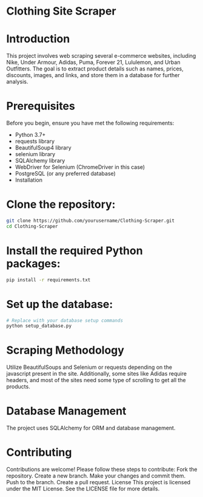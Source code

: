 # Clothing Site Scraper

# Introduction
This project involves web scraping several e-commerce websites, including Nike, Under Armour, Adidas, Puma, Forever 21, Lululemon, and Urban Outfitters. The goal is to extract product details such as names, prices, discounts, images, and links, and store them in a database for further analysis.

# Prerequisites
Before you begin, ensure you have met the following requirements:

- Python 3.7+
- requests library
- BeautifulSoup4 library
- selenium library
- SQLAlchemy library
- WebDriver for Selenium (ChromeDriver in this case)
- PostgreSQL (or any preferred database)
- Installation
  
# Clone the repository:

```bash
git clone https://github.com/yourusername/Clothing-Scraper.git
cd Clothing-Scraper
```

# Install the required Python packages:

```bash
pip install -r requirements.txt
```

# Set up the database:

``` bash
# Replace with your database setup commands
python setup_database.py
```


# Scraping Methodology
Utilize BeautifulSoups and Selenium or requests depending on the javascript present in the site. Additionally, some sites like Adidas require headers, and most of the sites need some type of scrolling to get all the products.

# Database Management
The project uses SQLAlchemy for ORM and database management.

# Contributing
Contributions are welcome! Please follow these steps to contribute:
Fork the repository.
Create a new branch.
Make your changes and commit them.
Push to the branch.
Create a pull request.
License
This project is licensed under the MIT License. See the LICENSE file for more details.
